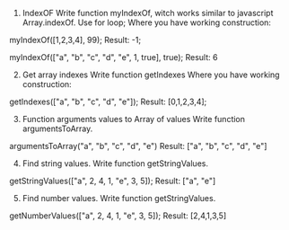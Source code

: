 1. IndexOF
Write function myIndexOf, witch works similar to javascript Array.indexOf.
Use for loop;
Where you have working construction:

myIndexOf([1,2,3,4], 99);
Result: -1;

myIndexOf(["a", "b", "c", "d", "e", 1, true], true);
Result: 6


2. Get array indexes
Write function getIndexes
Where you have working construction:

getIndexes(["a", "b", "c", "d", "e"]);
Result: [0,1,2,3,4];


3. Function arguments values to Array of values
Write function argumentsToArray.

argumentsToArray("a", "b", "c", "d", "e")
Result: ["a", "b", "c", "d", "e"]


4. Find string values.
Write function getStringValues.

getStringValues(["a", 2, 4, 1, "e", 3, 5]);
Result: ["a", "e"]


5. Find number values.
Write function getStringValues.

getNumberValues(["a", 2, 4, 1, "e", 3, 5]);
Result: [2,4,1,3,5]


